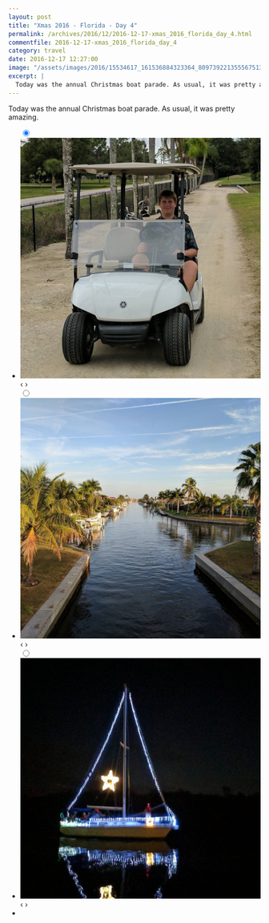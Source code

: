 ```yaml
---
layout: post
title: "Xmas 2016 - Florida - Day 4"
permalink: /archives/2016/12/2016-12-17-xmas_2016_florida_day_4.html
commentfile: 2016-12-17-xmas_2016_florida_day_4
category: travel
date: 2016-12-17 12:27:00
image: "/assets/images/2016/15534617_161536884323364_8097392213555675136_n_17845578550190709.jpg"
excerpt: |
  Today was the annual Christmas boat parade. As usual, it was pretty amazing.
---
```


Today was the annual Christmas boat parade. As usual, it was pretty amazing.

<ul class="slides">
    <input type="radio" name="radio-btn" id="img-1" checked="checked" />
    <li class="slide-container">
        <div class="slide">
          <a href="/assets/images/2016/15403473_1786865374912908_3950005998210514944_n_17856643879124270.jpg"><img src="/assets/images/2016/15403473_1786865374912908_3950005998210514944_n_17856643879124270.jpg" /></a>
        </div>			
    	<div class="nav">
      	     <label for="img-3" class="prev">&#x2039;</label>
      	     <label for="img-2" class="next">&#x203a;</label>
    	 </div>
    </li>    <input type="radio" name="radio-btn" id="img-2"  />
    <li class="slide-container">
        <div class="slide">
          <a href="/assets/images/2016/15623605_1803858359870101_3493018535863517184_n_17857026202102699.jpg"><img src="/assets/images/2016/15623605_1803858359870101_3493018535863517184_n_17857026202102699.jpg" /></a>
        </div>			
    	<div class="nav">
      	     <label for="img-1" class="prev">&#x2039;</label>
      	     <label for="img-3" class="next">&#x203a;</label>
    	 </div>
    </li>
    <input type="radio" name="radio-btn" id="img-3" />
    <li class="slide-container">
        <div class="slide">
          <a href="/assets/images/2016/15534617_161536884323364_8097392213555675136_n_17845578550190709.jpg"><img src="/assets/images/2016/15534617_161536884323364_8097392213555675136_n_17845578550190709.jpg" /></a>
        </div>
    	<div class="nav">
      	     <label for="img-2" class="prev">&#x2039;</label>
      	     <label for="img-1" class="next">&#x203a;</label>
    	 </div>
    </li>
  <li class="nav-dots">
      <label for="img-1" class="nav-dot" id="img-dot-1"></label>
      <label for="img-2" class="nav-dot" id="img-dot-2"></label>
      <label for="img-3" class="nav-dot" id="img-dot-3"></label>
  </li>
</ul>
